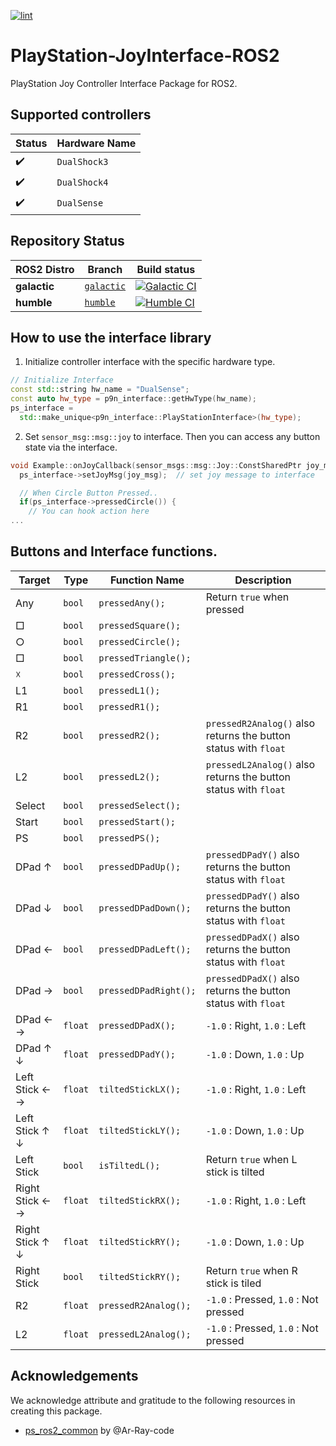 [![lint](https://github.com/HarvestX/PlayStation-JoyInterface-ROS2/actions/workflows/lint.yml/badge.svg)](https://github.com/HarvestX/PlayStation-JoyInterface-ROS2/actions/workflows/lint.yml)

# PlayStation-JoyInterface-ROS2
PlayStation Joy Controller Interface Package for ROS2.


## Supported controllers

| Status             | Hardware Name |
| ------------------ | ------------- |
| :heavy_check_mark: | `DualShock3`  |
| :heavy_check_mark: | `DualShock4`  |
| :heavy_check_mark: | `DualSense`   |

## Repository Status

| ROS2 Distro | Branch | Build status |
| --- | --- | --- |
| **galactic** | [`galactic`](https://github.com/HarvestX/PlayStation-JoyInterface-ROS2/tree/galactic) | [![Galactic CI](https://github.com/HarvestX/PlayStation-JoyInterface-ROS2/actions/workflows/ci_galactic.yml/badge.svg?branch=main)](https://github.com/HarvestX/PlayStation-JoyInterface-ROS2/actions/workflows/ci_galactic.yml?branch=main)
| **humble** | [`humble`](https://github.com/HarvestX/PlayStation-JoyInterface-ROS2/tree/humble) | [![Humble CI](https://github.com/HarvestX/PlayStation-JoyInterface-ROS2/actions/workflows/ci_humble.yml/badge.svg?branch=main)](https://github.com/HarvestX/PlayStation-JoyInterface-ROS2/actions/workflows/ci_humble.yml?branch=main)


## How to use the interface library
1. Initialize controller interface with the specific hardware type.
```cpp
// Initialize Interface
const std::string hw_name = "DualSense";
const auto hw_type = p9n_interface::getHwType(hw_name);
ps_interface =
  std::make_unique<p9n_interface::PlayStationInterface>(hw_type);
```

2. Set `sensor_msg::msg::joy` to interface. Then you can access any button state via the interface.
```cpp
void Example::onJoyCallback(sensor_msgs::msg::Joy::ConstSharedPtr joy_msg) {
  ps_interface->setJoyMsg(joy_msg);  // set joy message to interface

  // When Circle Button Pressed..
  if(ps_interface->pressedCircle()) {
    // You can hook action here
...
```

## Buttons and Interface functions.

| Target          | Type    | Function Name         | Description                                                       |
| --------------- | ------- | --------------------- | ----------------------------------------------------------------- |
| Any             | `bool`  | `pressedAny();`       | Return `true` when pressed                                        |
| □               | `bool`  | `pressedSquare();`    |                                                                   |
| ○               | `bool`  | `pressedCircle();`    |                                                                   |
| □               | `bool`  | `pressedTriangle();`  |                                                                   |
| ☓               | `bool`  | `pressedCross();`     |                                                                   |
| L1              | `bool`  | `pressedL1();`        |                                                                   |
| R1              | `bool`  | `pressedR1();`        |                                                                   |
| R2              | `bool`  | `pressedR2();`        | `pressedR2Analog()`  also returns the button status with  `float` |
| L2              | `bool`  | `pressedL2();`        | `pressedL2Analog()` also returns the button status with `float`   |
| Select          | `bool`  | `pressedSelect();`    |                                                                   |
| Start           | `bool`  | `pressedStart();`     |                                                                   |
| PS              | `bool`  | `pressedPS();`        |                                                                   |
| DPad ↑          | `bool`  | `pressedDPadUp();`    | `pressedDPadY()`  also returns the button status with  `float`    |
| DPad ↓          | `bool`  | `pressedDPadDown();`  | `pressedDPadY()`  also returns the button status with  `float`    |
| DPad ←          | `bool`  | `pressedDPadLeft();`  | `pressedDPadX()`  also returns the button status with  `float`    |
| DPad →          | `bool`  | `pressedDPadRight();` | `pressedDPadX()`  also returns the button status with  `float`    |
| DPad ← →        | `float` | `pressedDPadX();`     | `-1.0` : Right, `1.0` : Left                                      |
| DPad ↑ ↓        | `float` | `pressedDPadY();`     | `-1.0`  : Down,  `1.0`  : Up                                      |
| Left Stick ← →  | `float` | `tiltedStickLX();`    | `-1.0`  : Right,  `1.0`  : Left                                   |
| Left Stick ↑ ↓  | `float` | `tiltedStickLY();`    | `-1.0`  : Down,  `1.0`  : Up                                      |
| Left Stick      | `bool`  | `isTiltedL();`        | Return `true` when L stick is tilted                              |
| Right Stick ← → | `float` | `tiltedStickRX();`    | `-1.0`  : Right,  `1.0`  : Left                                   |
| Right Stick ↑ ↓ | `float` | `tiltedStickRY();`    | `-1.0`  : Down,  `1.0`  : Up                                      |
| Right Stick     | `bool`  | `tiltedStickRY();`    | Return `true` when R stick is tiled                               |
| R2              | `float` | `pressedR2Analog();`  | `-1.0` : Pressed, `1.0` : Not pressed                             |
| L2              | `float` | `pressedL2Analog();`  | `-1.0`  : Pressed,  `1.0`  : Not pressed                          |



## Acknowledgements
We acknowledge attribute and gratitude to the following resources in creating this package.

- [ps_ros2_common](https://github.com/Ar-Ray-code/ps_ros2_common) by @Ar-Ray-code
